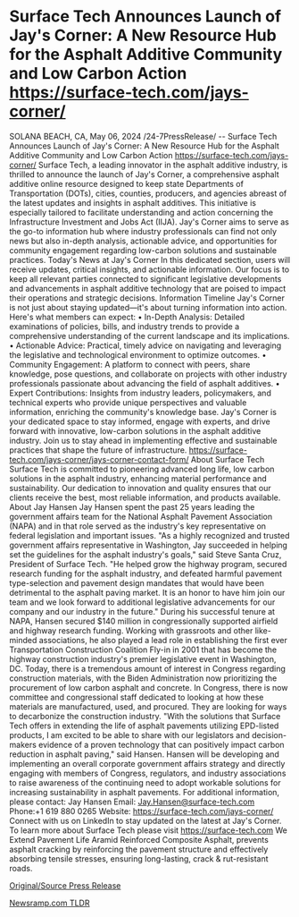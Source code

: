 # Surface Tech Announces Launch of Jay's Corner: A New Resource Hub for the Asphalt Additive Community and Low Carbon Action https://surface-tech.com/jays-corner/

SOLANA BEACH, CA, May 06, 2024 /24-7PressRelease/ -- Surface Tech Announces Launch of Jay's Corner: A New Resource Hub for the Asphalt Additive Community and Low Carbon Action https://surface-tech.com/jays-corner/  Surface Tech, a leading innovator in the asphalt additive industry, is thrilled to announce the launch of Jay's Corner, a comprehensive asphalt additive online resource designed to keep state Departments of Transportation (DOTs), cities, counties, producers, and agencies abreast of the latest updates and insights in asphalt additives. This initiative is especially tailored to facilitate understanding and action concerning the Infrastructure Investment and Jobs Act (IIJA).  Jay's Corner aims to serve as the go-to information hub where industry professionals can find not only news but also in-depth analysis, actionable advice, and opportunities for community engagement regarding low-carbon solutions and sustainable practices.  Today's News at Jay's Corner In this dedicated section, users will receive updates, critical insights, and actionable information. Our focus is to keep all relevant parties connected to significant legislative developments and advancements in asphalt additive technology that are poised to impact their operations and strategic decisions.  Information Timeline Jay's Corner is not just about staying updated—it's about turning information into action. Here's what members can expect:  •	In-Depth Analysis: Detailed examinations of policies, bills, and industry trends to provide a comprehensive understanding of the current landscape and its implications.  •	Actionable Advice: Practical, timely advice on navigating and leveraging the legislative and technological environment to optimize outcomes.  •	Community Engagement: A platform to connect with peers, share knowledge, pose questions, and collaborate on projects with other industry professionals passionate about advancing the field of asphalt additives.  •	Expert Contributions: Insights from industry leaders, policymakers, and technical experts who provide unique perspectives and valuable information, enriching the community's knowledge base.  Jay's Corner is your dedicated space to stay informed, engage with experts, and drive forward with innovative, low-carbon solutions in the asphalt additive industry.   Join us to stay ahead in implementing effective and sustainable practices that shape the future of infrastructure. https://surface-tech.com/jays-corner/jays-corner-contact-form/  About Surface Tech Surface Tech is committed to pioneering advanced long life, low carbon solutions in the asphalt industry, enhancing material performance and sustainability. Our dedication to innovation and quality ensures that our clients receive the best, most reliable information, and products available.  About Jay Hansen Jay Hansen spent the past 25 years leading the government affairs team for the National Asphalt Pavement Association (NAPA) and in that role served as the industry's key representative on federal legislation and important issues.  "As a highly recognized and trusted government affairs representative in Washington, Jay succeeded in helping set the guidelines for the asphalt industry's goals," said Steve Santa Cruz, President of Surface Tech. "He helped grow the highway program, secured research funding for the asphalt industry, and defeated harmful pavement type-selection and pavement design mandates that would have been detrimental to the asphalt paving market. It is an honor to have him join our team and we look forward to additional legislative advancements for our company and our industry in the future."  During his successful tenure at NAPA, Hansen secured $140 million in congressionally supported airfield and highway research funding. Working with grassroots and other like-minded associations, he also played a lead role in establishing the first ever Transportation Construction Coalition Fly-in in 2001 that has become the highway construction industry's premier legislative event in Washington, DC.  Today, there is a tremendous amount of interest in Congress regarding construction materials, with the Biden Administration now prioritizing the procurement of low carbon asphalt and concrete. In Congress, there is now committee and congressional staff dedicated to looking at how these materials are manufactured, used, and procured. They are looking for ways to decarbonize the construction industry.  "With the solutions that Surface Tech offers in extending the life of asphalt pavements utilizing EPD-listed products, I am excited to be able to share with our legislators and decision-makers evidence of a proven technology that can positively impact carbon reduction in asphalt paving," said Hansen.  Hansen will be developing and implementing an overall corporate government affairs strategy and directly engaging with members of Congress, regulators, and industry associations to raise awareness of the continuing need to adopt workable solutions for increasing sustainability in asphalt pavements.  For additional information, please contact: Jay Hansen Email: Jay.Hansen@surface-tech.com   Phone:+1 619 880 0265 Website: https://surface-tech.com/jays-corner/  Connect with us on LinkedIn to stay updated on the latest at Jay's Corner.  To learn more about Surface Tech please visit https://surface-tech.com  We Extend Pavement Life  Aramid Reinforced Composite Asphalt, prevents asphalt cracking by reinforcing the pavement structure and effectively absorbing tensile stresses, ensuring long-lasting, crack & rut-resistant roads. 

[Original/Source Press Release](https://newlive.24-7pressrelease.com/press-release/510656/surface-tech-announces-launch-of-jays-corner-a-new-resource-hub-for-the-asphalt-additive-community-and-low-carbon-action-httpssurface-techcomjays-corner) 

[Newsramp.com TLDR](https://newsramp.com/None) 
